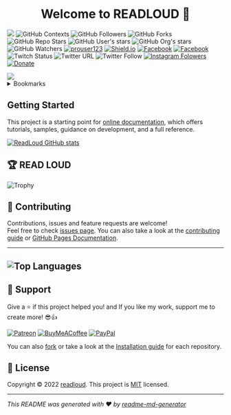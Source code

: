 <h1 align="center">Welcome to READLOUD 👋</h1>

![](https://komarev.com/ghpvc/?username=your-github-readloud&color=red&label=PROFILE+VIEWS&style=social)
![GitHub Contexts](https://img.shields.io/github/status/contexts/pulls/readloud/SecLists/1?style=social)
![GitHub Followers](https://img.shields.io/github/followers/readloud?label=Follow)
![GitHub Forks](https://img.shields.io/github/forks/danielmiessler/SecLists?label=Fork)
![GitHub Repo Stars](https://img.shields.io/github/stars/danielmiessler/SecLists?style=social)
![GitHub User's stars](https://img.shields.io/github/stars/readloud?affiliations=OWNER%2CCOLLABORATOR)
![GitHub Org's stars](https://img.shields.io/github/stars/danielmiessler/SecLists?style=social)
![GitHub Watchers](https://img.shields.io/github/watchers/danielmiessler/SecLists?label=Watch)
[![prouser123](https://img.shields.io/badge/prouser123.me-misc-green)](https://prouser123.me/misc/mastodon-userid-lookup.html)
[![Shield.io](https://img.shields.io/badge/shield.io-build-orang.svg?style=sociale)](https://shields.io/category/build)
[![Facebook](https://img.shields.io/badge/facebook-page-blue.svg)](https://facebook.com/anonymansz)
[![Facebook](https://img.shields.io/badge/facebook-profile-brightgreen.svg)](https://facebook.com/mansz81)
![Twitch Status](https://img.shields.io/twitch/status/readloud?style=social)
![Twitter URL](https://img.shields.io/twitter/url?url=https%3A%2F%2Ftwitter.com/mansz81?style=social)
![Twitter Follow](https://img.shields.io/twitter/follow/mansz81?label=Follow)
[![Instagram Folowers](https://img.shields.io/badge/instagram-folowers-red.svg?style=social)](https://www.instagram.com/mansz81/followers/)
[![Donate](https://img.shields.io/badge/Donate-PayPal-green.svg)](https://www.paypal.com/cgi-bin/webscr?cmd=_s-xclick&hosted_button_id=readloud)

<img src="https://www.photofunky.net/output/image/b/d/b/3/bdb3e7/photofunky.gif">

<!-- TABLE OF CONTENTS -->
<details>
  <summary>Bookmarks</summary>
  <ul>
    <li><a href="https://readloud.github.io/">🏠 Homepage</a></li>
    <li><a href="https://readloud.github.io/faucetmonitor/">💱 Faucet Monitor</a></li>
    <li><a href="https://github.com/readloud/Pentest-Cheatsheets">🔖 Cheatsheets</a></li>
    <li><a href="https://github.com/readloud/readloud/wiki/">🔊 Wiki</a></li>
  </ul>
</details>

## Getting Started

This project is a starting point for [online documentation](https://github.com/oneplus-x), which offers tutorials, samples, guidance on development, and a full reference.

[![ReadLoud GitHub stats](https://github-readme-stats.vercel.app/api?username=readloud&show_icons=true&theme=radical)](https://github-readme-stats.vercel.app/api/top-langs/?username=readloud&layout=compact&langs_count=6&theme=radical)
  
## 🏆 READ LOUD

![Trophy](https://github-profile-trophy.vercel.app/?username=readloud&no-bg=true)

  
## 🤝 Contributing

Contributions, issues and feature requests are welcome!<br />Feel free to check [issues page](https://github.com/readloud/readloud/issues). You can also take a look at the [contributing guide](https://github.com/github/docs/blob/main/CONTRIBUTING.md) or [GitHub Pages Documentation](https://docs.github.com/en).

---
![Top Languages](https://github-readme-stats.vercel.app/api/top-langs/?username=readloud&layout=compact&langs_count=6&theme=radical)
---

## 🥰 Support

Give a ⭐️ if this project helped you! and If you like my work, support me to create more! 😎👍<br>

[![Patreon](https://img.shields.io/badge/Patreon-F96854?style=for-the-badge&logo=patreon&logoColor=white)](https://www.patreon.com/mansz81)
[![BuyMeACoffee](https://img.shields.io/badge/Buy%20Me%20a%20Coffee-ffdd00?style=for-the-badge&logo=buy-me-a-coffee&logoColor=black)](https://www.buymeacoffee.com/forever812S)
[![PayPal](https://img.shields.io/badge/PayPal-00457C?style=for-the-badge&logo=paypal&logoColor=white)](https://www.paypal.me/readloud)

You can also 
[fork](https://github.com/readloud/readloud/fork) or take a look at the [Installation guide](https://github.com/git-guides/install-git) for each repository.


## 📝 License

Copyright © 2022 [readloud](https://github.com/readloud). This project is [MIT](https://github.com/readloud/readloud/blob/master/LICENSE) licensed.

***
_This README was generated with ❤️ by [readme-md-generator](https://github.com/kefranabg/readme-md-generator)_
